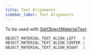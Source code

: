 ```yaml
---
title: Text Alignments
sidebar_label: Text Alignments
---
```


To be used with [SetObjectMaterialText](../functions/SetObjectMaterialText).

```c
OBJECT_MATERIAL_TEXT_ALIGN_LEFT   0
OBJECT_MATERIAL_TEXT_ALIGN_CENTER 1
OBJECT_MATERIAL_TEXT_ALIGN_RIGHT  2
```
